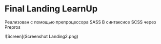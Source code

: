 # Final Landing LearnUp
 
Реализован с помощью препроцессора SASS В синтаксисе SCSS через Prepros

![Screen](Screenshot Landing2.png)